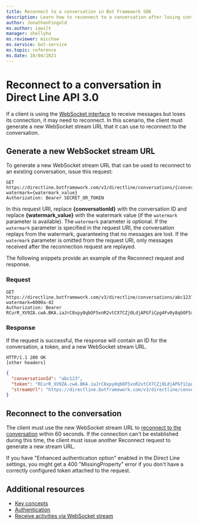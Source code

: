 ```yaml
---
title: Reconnect to a conversation in Bot Framework SDK
description: Learn how to reconnect to a conversation after losing contact. See how to use Direct Line API version 3.0 to generate new WebSocket stream URLs.
author: JonathanFingold
ms.author: iawilt
manager: shellyha
ms.reviewer: micchow
ms.service: bot-service
ms.topic: reference
ms.date: 10/04/2021
---
```


# Reconnect to a conversation in Direct Line API 3.0

If a client is using the [WebSocket interface](bot-framework-rest-direct-line-3-0-receive-activities.md#connect-via-websocket) to receive messages but loses its connection, it may need to reconnect. In this scenario, the client must generate a new WebSocket stream URL that it can use to reconnect to the conversation.

## Generate a new WebSocket stream URL

To generate a new WebSocket stream URL that can be used to reconnect to an existing conversation, issue this request:

```http
GET https://directline.botframework.com/v3/directline/conversations/{conversationId}?watermark={watermark_value}
Authorization: Bearer SECRET_OR_TOKEN
```

In this request URI, replace **{conversationId}** with the conversation ID and replace **{watermark_value}** with the watermark value (if the `watermark` parameter is available). The `watermark` parameter is optional. If the `watermark` parameter is specified in the request URI, the conversation replays from the watermark, guaranteeing that no messages are lost. If the `watermark` parameter is omitted from the request URI, only messages received after the reconnection request are replayed.

The following snippets provide an example of the Reconnect request and response.

### Request

```http
GET https://directline.botframework.com/v3/directline/conversations/abc123?watermark=0000a-42
Authorization: Bearer RCurR_XV9ZA.cwA.BKA.iaJrC8xpy8qbOF5xnR2vtCX7CZj0LdjAPGfiCpg4Fv0y8qbOF5xPGfiCpg4Fv0y8qqbOF5x8qbOF5xn
```

### Response

If the request is successful, the response will contain an ID for the conversation, a token, and a new WebSocket stream URL.

```http
HTTP/1.1 200 OK
[other headers]
```

```json
{
  "conversationId": "abc123",
  "token": "RCurR_XV9ZA.cwA.BKA.iaJrC8xpy8qbOF5xnR2vtCX7CZj0LdjAPGfiCpg4Fv0y8qbOF5xPGfiCpg4Fv0y8qqbOF5x8qbOF5xn",
  "streamUrl": "https://directline.botframework.com/v3/directline/conversations/abc123/stream?watermark=000a-4&amp;t=RCurR_XV9ZA.cwA..."
}
```

## Reconnect to the conversation

The client must use the new WebSocket stream URL to [reconnect to the conversation](bot-framework-rest-direct-line-3-0-receive-activities.md#connect-via-websocket) within 60 seconds. If the connection can't be established during this time, the client must issue another Reconnect request to generate a new stream URL.

If you have "Enhanced authentication option" enabled in the Direct Line settings, you might get a 400 "MissingProperty" error if you don't have a correctly configured token attached to the request.

## Additional resources

- [Key concepts](bot-framework-rest-direct-line-3-0-concepts.md)
- [Authentication](bot-framework-rest-direct-line-3-0-authentication.md)
- [Receive activities via WebSocket stream](bot-framework-rest-direct-line-3-0-receive-activities.md#connect-via-websocket)
